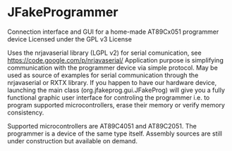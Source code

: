 JFakeProgrammer
===============

Connection interface and GUI for a home-made AT89Cx051 programmer device
Licensed under the GPL v3 License

Uses the nrjavaserial library (LGPL v2) for serial comunication, see https://code.google.com/p/nrjavaserial/
Application purpose is simplifying communication with the programmer device via simple protocol. May be used
as source of examples for serial communication through the nrjavaserial or RXTX library. If you happen to have
our hardware device, launching the main class (org.jfakeprog.gui.JFakeProg) will give you a fully functional
graphic user interface for controling the programmer i.e. to program supported microcontrollers, erase their
memory or verify memory consistency.

Supported microcontrollers are AT89C4051 and AT89C2051. The programmer is a device of the same type itself.
Assembly sources are still under construction but available on demand.
